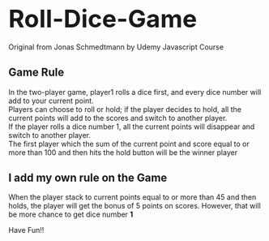  <font size=10> Roll-Dice-Game</font> 
---------------------------------------
Original from Jonas Schmedtmann by Udemy Javascript Course

Game Rule 
-----------------------------------------
In the two-player game, player1 rolls a dice first, and every dice number will add to your current point. <br />
Players can choose to roll or hold; if the player decides to hold, all the current points will add to the scores and switch to another player.  <br />
If the player rolls a dice number 1, all the current points will disappear and switch to another player.  <br />
The first player which the sum of the current point and score equal to or more than 100 and then hits the hold button will be the winner player

I add my own rule on the Game 
----------------------------------------
When the player stack to current points equal to or more than 45 and then holds, the player will get the bonus of 5 points on scores.
However, that will be more chance to get dice number **1**

Have Fun!!
